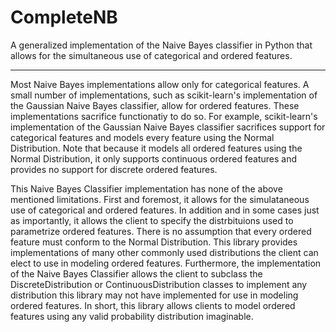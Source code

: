 # CompleteNB
A generalized implementation of the Naive Bayes classifier in Python that allows for the simultaneous use of categorical and ordered features.

---

Most Naive Bayes implementations allow only for categorical features. A small number of implementations, such as scikit-learn's implementation of the Gaussian Naive Bayes classifier, allow for ordered features. These implementations sacrifice functionatiy to do so. For example, scikit-learn's implementation of the Gaussian Naive Bayes classifier sacrifices support for categorical features and models every feature using the Normal Distribution. Note that because it models all ordered features using the Normal Distribution, it only supports continuous ordered features and provides no support for discrete ordered features.

This Naive Bayes Classifier implementation has none of the above mentioned limitations. First and foremost, it allows for the simulataneous use of categorical and ordered features. In addition and in some cases just as importantly, it allows the client to specify the distrbituions used to parametrize ordered features. There is no assumption that every ordered feature must conform to the Normal Distribution. This library provides implementations of many other commonly used distributions the client can elect to use in modeling ordered features. Furthermore, the implementation of the Naive Bayes Classifier allows the client to subclass the DiscreteDistribution or ContinuousDistribution classes to implement any distribution this library may not have implemented for use in modeling ordered features. In short, this library allows clients to model ordered features using any valid probability distribution imaginable.
